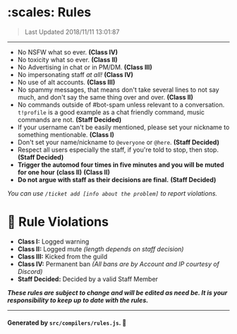 # :scales: __**Rules**__

> Last Updated 2018/11/11 13:01:87

---
- No NSFW what so ever. **(Class IV)**
- No toxicity what so ever. **(Class II)**
- No Advertising in chat or in PM/DM. **(Class III)**
- No impersonating staff *at all!* **(Class IV)**
- No use of alt accounts. **(Class III)**
- No spammy messages, that means don't take several lines to not say much, and don't say the same thing over and over. **(Class II)**
- No commands outside of #bot-spam unless relevant to a conversation. `t!profile` is a good example as a chat friendly command, music commands are not. **(Staff Decided)**
- If your username can't be easily mentioned, please set your nickname to something mentionable. **(Class I)**
- Don't set your name/nickname to `@everyone` or `@here`. **(Staff Decided)**
- Respect all users especially the staff, if you're told to stop, then stop. **(Staff Decided)**
- **Trigger the automod four times in five minutes and __you will be muted for one hour__** **(class II)** **(Class II)**
- **Do not argue with staff as their decisions are final.** **(Staff Decided)**

*You can use `/ticket add [info about the problem]` to report violations.*

# :bookmark: Rule Violations
- **Class I:** Logged warning
- **Class II:** Logged mute *(length depends on staff decision)*
- **Class III:** Kicked from the guild
- **Class IV:** Permanent ban *(All bans are by Account and IP courtesy of Discord)*
- **Staff Decided:** Decided by a valid Staff Member


__***These rules are subject to change and will be edited as need be. It is your responsibility to keep up to date with the rules.***__

---
#### Generated by `src/compilers/rules.js`. 🚀
